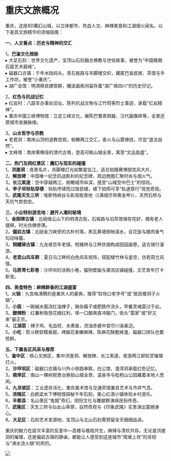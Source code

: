 # 重庆文旅概况  

重庆，这座8D魔幻山城，以立体都市、热血人文、麻辣美食和江湖烟火闻名。以下是其文旅精华的浓缩指南：  

**一、人文看点：历史与精神的交汇**  

1。**巴渝文化根脉**  
▸ 大足石刻：世界文化遗产，宝顶山石刻融合佛教与世俗故事，被誉为“中国晚期石窟艺术巅峰”。  
▸ 磁器口古镇：千年水陆码头，青石板路与吊脚楼交织，藏匿巴渝民居、茶馆与手工作坊，被誉“小重庆”。  
▸ 湖广会馆：明清移民建筑群，雕梁画栋间留存着“湖广填四川”的历史印记。  

2。**红色与抗战记忆**  
▸ 红岩村：八路军办事处旧址，陈列抗战文物与江竹筠等烈士事迹，承载“红岩精神”。  
▸ 重庆中国三峡博物馆：立足三峡文化，展陈巴蜀青铜器、汉代画像砖等，全景还原城市发展脉络。  

3。**山水哲学与宗教**  
▸ 老君洞：南岸山顶的道教宫观，俯瞰两江交汇，香火与山雾缭绕，尽显“道法自然”。  
▸ 文峰塔：南岸黄桷垭的清代古塔，登高可眺山城全景，寓意“文运昌盛”。  

**二、热门及网红景区：魔幻与现实的碰撞**  
1。**洪崖洞**：夜景名片，吊脚楼灯光如繁星坠江，适合拍摄赛博朋克风大片。  
2。**解放碑**：中国唯一纪念抗战胜利的纪念碑，周边商圈汇聚时尚与烟火气。  
3。**长江索道**：空中穿越两江，俯瞰城市纵深，感受“山城空中巴士”的惊险。  
4。**李子坝轻轨穿楼**：轻轨呼啸而过居民楼，楼下拍照可享“轨道穿行”视觉奇观。  
5。**武隆天生三桥**：喀斯特峡谷与影视取景地（《满城尽带黄金甲》），天然石桥与天坑气势恢宏。  

**三、小众特别游览地：避开人潮的秘境**  
1。**金刚碑古镇**：北碚缙云山下的明清古街，石板路与旧茶馆保存完好，偶有老人摆棋，时光仿佛停滞。  
2。**偏岩古镇**：北碚金刀峡旁的古朴村落，黑瓦黄墙倒映溪水，豆花饭与腊肉香气勾动味蕾。  
3。**铜罐驿古镇**：九龙坡百年老镇，柑橘林与江畔炊烟构成田园画卷，适合骑行漫游。  
4。**老君山风车群**：夏日乌江畔的白色风车矩阵，搭配矮竹林与星空，仿若荷兰风情。  
5。**马房湾七彩巷**：沙坪坝的涂鸦小巷，猫狗壁画与潮流店铺碰撞，文艺青年打卡新宠。  

**四、美食特色：麻辣鲜香的江湖盛宴**  
1。**火锅**：九宫格沸腾的是重庆人的豪爽，推荐“较场口老字号”或“居民楼洞子火锅”。  
2。**小面**：一碗碱水面浇红油辣子，豌杂臊子或肥肠作浇头，早餐灵魂莫过于此。  
3。**酸辣粉**：红薯粉吸饱花椒红利，嗦一口酸爽直冲脑门，街头“雷家”或“好又来”最正宗。  
4。**江湖菜**：辣子鸡、毛血旺、水煮鱼，浓油赤酱中尝尽川渝豪迈。  
5。**小吃**：熨斗糕软糯香甜，烤脑花香嫩麻辣，陈麻花酥脆掉渣，磁器口排队也要抢鲜。  

**五、下属各区风采与推荐**  
1。**渝中区**：核心文旅区，集中洪崖洞、解放碑、长江索道，夜游两江邮轮赏璀璨灯火。  
2。**沙坪坝区**：磁器口古镇与川外小铁路串联，白公馆、渣滓洞承载红色记忆。  
3。**南岸区**：南山一棵树观景台俯拍山城全景，温泉寺与枇杷山公园藏着本地人悠闲。  
4。**九龙坡区**：工业遗存活化，重庆美术馆与交通茶馆兼具艺术与市井气息。  
5。**涪陵区**：白鹤梁水下博物馆探秘千年石刻，美心红酒小镇体验乡村游乐。  
6。**丰都县**：名山景区“鬼城”奇幻，阴阳文化与雕塑群演绎民俗传奇。  
7。**武隆区**：天生三桥与仙女山草原，自然奇观与《印象武隆》实景演出震撼身心。  
8。**大足区**：石刻艺术发源地，宝顶山与北山石刻需预留全天细细品读。  

重庆的魅力在层次丰富的反差中—高楼与巷陌共生，麻辣与清欢共存。无论是洪崖洞的璀璨，还是偏岩古镇的静谧，都能让人感受到这座城市“爬坡上坎”的坚韧与“沸水烫火锅”的热烈。  

![](http://www.onegreen.net/maps/Upload_maps/201610/2016102207224597.jpg)  
